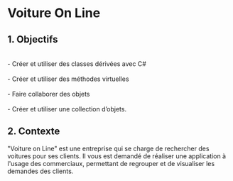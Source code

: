 <h1>Voiture On Line</h1>

<h2>1.	 Objectifs</h2>
<br>- Créer et utiliser des classes dérivées  avec C#</br>
<br>- Créer et utiliser des  méthodes virtuelles</br>
<br>- Faire collaborer des objets</br>
<br>- Créer et utiliser une collection d’objets.</br>

<h2>2.	Contexte</h2>
"Voiture on Line" est une entreprise qui se charge de rechercher des voitures pour ses clients. 
Il vous est demandé de réaliser une application à l'usage des commerciaux, permettant de regrouper et de visualiser 
les demandes des clients.
